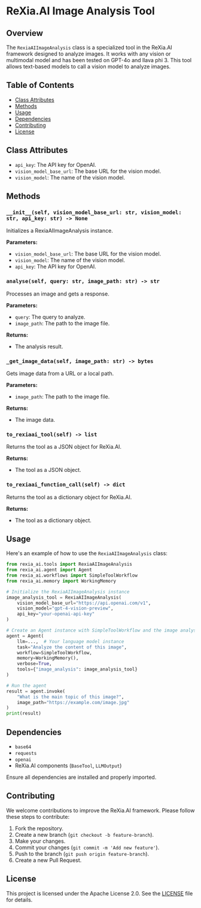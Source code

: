 # ReXia.AI Image Analysis Tool

## Overview

The `RexiaAIImageAnalysis` class is a specialized tool in the ReXia.AI framework designed to analyze images. It works with any vision or multimodal model and has been tested on GPT-4o and llava phi 3. This tool allows text-based models to call a vision model to analyze images.

## Table of Contents

- [Class Attributes](#class-attributes)
- [Methods](#methods)
- [Usage](#usage)
- [Dependencies](#dependencies)
- [Contributing](#contributing)
- [License](#license)

## Class Attributes

- `api_key`: The API key for OpenAI.
- `vision_model_base_url`: The base URL for the vision model.
- `vision_model`: The name of the vision model.

## Methods

### `__init__(self, vision_model_base_url: str, vision_model: str, api_key: str) -> None`

Initializes a RexiaAIImageAnalysis instance.

**Parameters:**

- `vision_model_base_url`: The base URL for the vision model.
- `vision_model`: The name of the vision model.
- `api_key`: The API key for OpenAI.

### `analyse(self, query: str, image_path: str) -> str`

Processes an image and gets a response.

**Parameters:**

- `query`: The query to analyze.
- `image_path`: The path to the image file.

**Returns:**

- The analysis result.

### `_get_image_data(self, image_path: str) -> bytes`

Gets image data from a URL or a local path.

**Parameters:**

- `image_path`: The path to the image file.

**Returns:**

- The image data.

### `to_rexiaai_tool(self) -> list`

Returns the tool as a JSON object for ReXia.AI.

**Returns:**

- The tool as a JSON object.

### `to_rexiaai_function_call(self) -> dict`

Returns the tool as a dictionary object for ReXia.AI.

**Returns:**

- The tool as a dictionary object.

## Usage

Here's an example of how to use the `RexiaAIImageAnalysis` class:

```python
from rexia_ai.tools import RexiaAIImageAnalysis
from rexia_ai.agent import Agent
from rexia_ai.workflows import SimpleToolWorkflow
from rexia_ai.memory import WorkingMemory

# Initialize the RexiaAIImageAnalysis instance
image_analysis_tool = RexiaAIImageAnalysis(
    vision_model_base_url="https://api.openai.com/v1",
    vision_model="gpt-4-vision-preview",
    api_key="your-openai-api-key"
)

# Create an Agent instance with SimpleToolWorkflow and the image analysis tool
agent = Agent(
    llm=...,  # Your language model instance
    task="Analyze the content of this image",
    workflow=SimpleToolWorkflow,
    memory=WorkingMemory(),
    verbose=True,
    tools={"image_analysis": image_analysis_tool}
)

# Run the agent
result = agent.invoke(
    "What is the main topic of this image?",
    image_path="https://example.com/image.jpg"
)
print(result)
```

## Dependencies

- `base64`
- `requests`
- `openai`
- ReXia.AI components (`BaseTool`, `LLMOutput`)

Ensure all dependencies are installed and properly imported.

## Contributing

We welcome contributions to improve the ReXia.AI framework. Please follow these steps to contribute:

1. Fork the repository.
2. Create a new branch (`git checkout -b feature-branch`).
3. Make your changes.
4. Commit your changes (`git commit -m 'Add new feature'`).
5. Push to the branch (`git push origin feature-branch`).
6. Create a new Pull Request.

## License

This project is licensed under the Apache License 2.0. See the [LICENSE](../LICENSE) file for details.